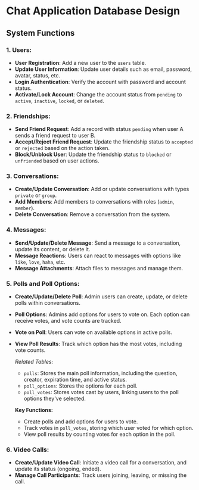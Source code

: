 # Chat Application Database Design

## System Functions

### 1. **Users**:

- **User Registration**: Add a new user to the `users` table.
- **Update User Information**: Update user details such as email, password, avatar, status, etc.
- **Login Authentication**: Verify the account with password and account status.
- **Activate/Lock Account**: Change the account status from `pending` to `active`, `inactive`, `locked`, or `deleted`.

### 2. **Friendships**:

- **Send Friend Request**: Add a record with status `pending` when user A sends a friend request to user B.
- **Accept/Reject Friend Request**: Update the friendship status to `accepted` or `rejected` based on the action taken.
- **Block/Unblock User**: Update the friendship status to `blocked` or `unfriended` based on user actions.

### 3. **Conversations**:

- **Create/Update Conversation**: Add or update conversations with types `private` or `group`.
- **Add Members**: Add members to conversations with roles (`admin`, `member`).
- **Delete Conversation**: Remove a conversation from the system.

### 4. **Messages**:

- **Send/Update/Delete Message**: Send a message to a conversation, update its content, or delete it.
- **Message Reactions**: Users can react to messages with options like `like`, `love`, `haha`, etc.
- **Message Attachments**: Attach files to messages and manage them.

### 5. **Polls and Poll Options**:

- **Create/Update/Delete Poll**: Admin users can create, update, or delete polls within conversations.
- **Poll Options**: Admins add options for users to vote on. Each option can receive votes, and vote counts are tracked.
- **Vote on Poll**: Users can vote on available options in active polls.
- **View Poll Results**: Track which option has the most votes, including vote counts.

  _Related Tables:_

  - `polls`: Stores the main poll information, including the question, creator, expiration time, and active status.
  - `poll_options`: Stores the options for each poll.
  - `poll_votes`: Stores votes cast by users, linking users to the poll options they've selected.

  **Key Functions:**

  - Create polls and add options for users to vote.
  - Track votes in `poll_votes`, storing which user voted for which option.
  - View poll results by counting votes for each option in the poll.

### 6. **Video Calls**:

- **Create/Update Video Call**: Initiate a video call for a conversation, and update its status (ongoing, ended).
- **Manage Call Participants**: Track users joining, leaving, or missing the call.

